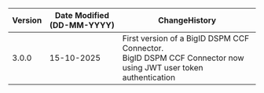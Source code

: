  **Version** | **Date Modified (DD-MM-YYYY)**| **ChangeHistory**                                                                         |
|------------|-------------------------------|-------------------------------------------------------------------------------------------|
| 3.0.0      | 15-10-2025    | First version of a BigID DSPM CCF Connector. <br/> BigID DSPM CCF Connector now using JWT user token authentication |
